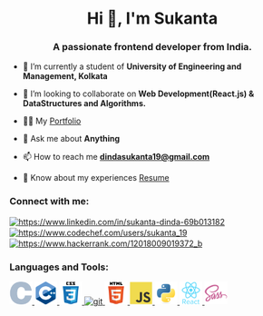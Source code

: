 <h1 align="center">Hi 👋, I'm Sukanta</h1>
<h3 align="center">A passionate frontend developer from India.</h3>

- 🌱 I’m currently a student of **University of Engineering and Management, Kolkata**

- 👯 I’m looking to collaborate on **Web Development(React.js) & DataStructures and Algorithms.**

- 👨‍💻 My [Portfolio](https://lazysukanta.github.io/React-Portfolio/)

- 💬 Ask me about **Anything**

- 📫 How to reach me **dindasukanta19@gmail.com**

- 📄 Know about my experiences [Resume](https://drive.google.com/file/d/1mlhWrfeiHI3UDOAdI3c3OcltFZ2YXrmf/view)

<h3 align="left">Connect with me:</h3>
<p align="left">
<a href="https://linkedin.com/in/https://www.linkedin.com/in/sukanta-dinda-69b013182" target="blank"><img align="center" src="https://cdn.jsdelivr.net/npm/simple-icons@3.0.1/icons/linkedin.svg" alt="https://www.linkedin.com/in/sukanta-dinda-69b013182" height="30" width="40" /></a>
<a href="https://www.codechef.com/users/https://www.codechef.com/users/sukanta_19" target="blank"><img align="center" src="https://cdn.jsdelivr.net/npm/simple-icons@3.1.0/icons/codechef.svg" alt="https://www.codechef.com/users/sukanta_19" height="30" width="40" /></a>
<a href="https://www.hackerrank.com/https://www.hackerrank.com/12018009019372_b" target="blank"><img align="center" src="https://cdn.jsdelivr.net/npm/simple-icons@3.0.1/icons/hackerrank.svg" alt="https://www.hackerrank.com/12018009019372_b" height="30" width="40" /></a>
</p>

<h3 align="left">Languages and Tools:</h3>
<p align="left"> <a href="https://www.cprogramming.com/" target="_blank"> <img src="https://raw.githubusercontent.com/devicons/devicon/master/icons/c/c-original.svg" alt="c" width="40" height="40"/> </a> <a href="https://www.w3schools.com/cpp/" target="_blank"> <img src="https://raw.githubusercontent.com/devicons/devicon/master/icons/cplusplus/cplusplus-original.svg" alt="cplusplus" width="40" height="40"/> </a> <a href="https://www.w3schools.com/css/" target="_blank"> <img src="https://raw.githubusercontent.com/devicons/devicon/master/icons/css3/css3-original-wordmark.svg" alt="css3" width="40" height="40"/> </a> <a href="https://git-scm.com/" target="_blank"> <img src="https://www.vectorlogo.zone/logos/git-scm/git-scm-icon.svg" alt="git" width="40" height="40"/> </a> <a href="https://www.w3.org/html/" target="_blank"> <img src="https://raw.githubusercontent.com/devicons/devicon/master/icons/html5/html5-original-wordmark.svg" alt="html5" width="40" height="40"/> </a> <a href="https://developer.mozilla.org/en-US/docs/Web/JavaScript" target="_blank"> <img src="https://raw.githubusercontent.com/devicons/devicon/master/icons/javascript/javascript-original.svg" alt="javascript" width="40" height="40"/> </a> <a href="https://www.python.org" target="_blank"> <img src="https://raw.githubusercontent.com/devicons/devicon/master/icons/python/python-original.svg" alt="python" width="40" height="40"/> </a> <a href="https://reactjs.org/" target="_blank"> <img src="https://raw.githubusercontent.com/devicons/devicon/master/icons/react/react-original-wordmark.svg" alt="react" width="40" height="40"/> </a> <a href="https://sass-lang.com" target="_blank"> <img src="https://raw.githubusercontent.com/devicons/devicon/master/icons/sass/sass-original.svg" alt="sass" width="40" height="40"/> </a> </p>
